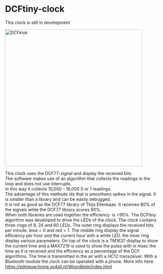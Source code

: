 # DCFtiny-clock
This clock is still in development</p>
<p> <This clock is still in development</p>
<p><img alt="DCFklok" height="450" src="DCFklok.jpg" /></p>
This clock uses the DCF77-signal and display the received 
bits.</br>
The software makes use of an algorithm that collects the readings in the loop 
and does not use interrupts.</br>
In this way it collects 10,000 - 16,000 0 or 1 readings.</br>
The advantage of this methods ids that is smoothens spikes in the signal. It is 
smaller than a library and can be easily debugged.</br>
It is not as good as the DCF77 library of Thijs Ellenbaas. It receives 80% of 
the signals while the DCF77 library scores 90%.</br>
When both libraries are used together the efficiency&nbsp; is &gt;95%.
The DCFtiny algorithm was developed to drive the LEDs of the clock. The clock 
contains three rings of 8, 24 and 60 LEDs.
The outer ring displays the received bits per minute. blue = 0 and red = 1.
The middle ring display the signal efficiency per hour and the current hour with 
a white LED.
the inner ring display various parameters.
On top of the clock is a TM1637 display to show the current time and a MAX7219 
is used to show the pulse with in msec the time as it is received and the 
efficiency as a percentage of the DCF algorithms.
The time is transmitted in the air with a HC12 transceiver.
With a Bluetooth module the clock can be operated with a phone.
More info here:
<a href="https://ednieuw.home.xs4all.nl/Woordklok/index.html">
https://ednieuw.home.xs4all.nl/Woordklok/index.html</a></p>
